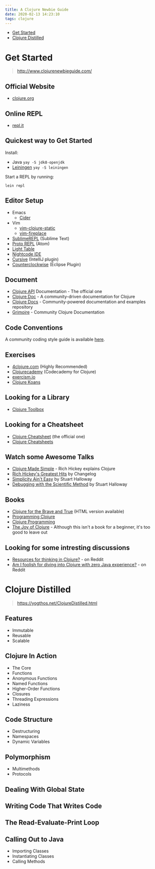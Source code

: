 ```yaml
---
title: A Clojure Newbie Guide
date: 2020-02-13 14:23:10
tags: clojure
---
```


* [Get Started](#get-started)
* [Clojure Distilled](#clojure-distilled)

<!-- more -->

# Get Started

> http://www.clojurenewbieguide.com/

## Official Website

- [clojure.org](https://clojure.org/)

## Online REPL

- [repl.it](https://repl.it/languages/clojure)

## Quickest way to Get Started

Install:
- Java `yay -S jdk8-openjdk`
- [Leiningen](https://leiningen.org/) `yay -S leiningen`

Start a  REPL by running:
```
lein repl
```

## Editor Setup
- Emacs
    - [Cider](https://github.com/clojure-emacs/cider)
- Vim
    - [vim-clojure-static](https://github.com/guns/vim-clojure-static)
    - [vim-fireplace](https://github.com/tpope/vim-fireplace)
- [SublimeREPL](https://github.com/wuub/SublimeREPL) (Sublime Text)
- [Proto REPL](https://github.com/jasongilman/proto-repl) (Atom)
- [Light Table](http://lighttable.com/)
- [Nightcode IDE](https://sekao.net/nightcode/)
- [Cursive](https://cursive-ide.com/) (IntelliJ plugin)
- [Counterclockwise](http://doc.ccw-ide.org/) (Eclipse Plugin)

## Document
- [Clojure API](https://clojure.github.io/) Documentation - The official one
- [Clojure Doc](http://clojure-doc.org/) - A community-driven documentation for Clojure
- [Clojure Docs](http://clojuredocs.org/) - Community-powered documentation and examples repository
- [Grimoire](https://www.conj.io/) - Community Clojure Documentation

## Code Conventions
A community coding style guide is available [here](https://github.com/bbatsov/clojure-style-guide).

## Exercises
- [4clojure.com](http://4clojure.com/) (Highly Recommended)
- [Clojurecademy](https://clojurecademy.com/) (Codecademy for Clojure)
- [exercism.io](http://exercism.io/languages/clojure)
- [Clojure Koans](https://github.com/functional-koans/clojure-koans)

## Looking for a Library
- [Clojure Toolbox](http://www.clojure-toolbox.com)

## Looking for a Cheatsheet
- [Clojure Cheatsheet](https://clojure.org/api/cheatsheet) (the official one)
- [Clojure Cheatsheets](https://jafingerhut.github.io/)

## Watch some Awesome Talks
- [Clojure Made Simple](https://youtu.be/VSdnJDO-xdg) - Rich Hickey explains Clojure
- [Rich Hickey's Greatest Hits](https://changelog.com/rich-hickeys-greatest-hits/) by Changelog
- [Simplicity Ain't Easy](https://youtu.be/cidchWg74Y4) by Stuart Halloway
- [Debugging with the Scientific Method](https://youtu.be/FihU5JxmnBg) by Stuart Halloway

## Books
- [Clojure for the Brave and True](http://www.braveclojure.com/) (HTML version available)
- [Programming Clojure](https://pragprog.com/book/shcloj3/programming-clojure)
- [Clojure Programming](http://www.clojurebook.com/)
- [The Joy of Clojure](http://www.joyofclojure.com/) - Although this isn't a book for a beginner, it's too good to leave out

## Looking for some intresting discussions
- [Resources for thinking in Clojure?](https://www.reddit.com/r/Clojure/comments/1v77fo/resources_for_thinking_in_clojure/) - on Reddit
- [Am I foolish for diving into Clojure with zero Java experience?](https://www.reddit.com/r/Clojure/comments/1nmalo/am_i_foolish_for_diving_into_clojure_with_zero/) - on Reddit

# Clojure Distilled

> https://yogthos.net/ClojureDistilled.html

## Features
- Immutable
- Reusable
- Scalable

## Clojure In Action
- The Core
- Functions
- Anonymous Functions
- Named Functions
- Higher-Order Functions
- Closures
- Threading Expressions
- Laziness

## Code Structure
- Destructuring
- Namespaces
- Dynamic Variables

## Polymorphism
- Multimethods
- Protocols
## Dealing With Global State
## Writing Code That Writes Code
## The Read-Evaluate-Print Loop
## Calling Out to Java
- Importing Classes
- Instantiating Classes
- Calling Methods
